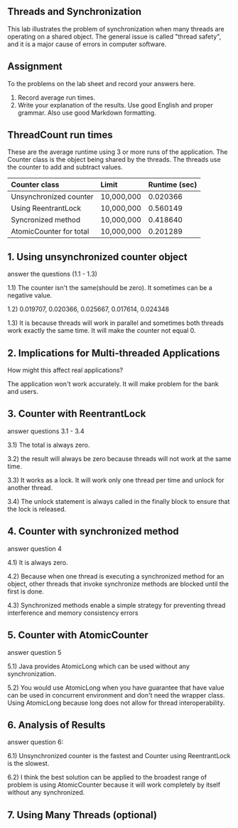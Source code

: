## Threads and Synchronization

This lab illustrates the problem of synchronization when many threads are operating on a shared object.  The general issue is called "thread safety", and it is a major cause of errors in computer software.

## Assignment

To the problems on the lab sheet and record your answers here.

1. Record average run times.
2. Write your explanation of the results.  Use good English and proper grammar.  Also use good Markdown formatting.

## ThreadCount run times

These are the average runtime using 3 or more runs of the application.
The Counter class is the object being shared by the threads.
The threads use the counter to add and subtract values.

| Counter class           | Limit              | Runtime (sec)   |
|:------------------------|:-------------------|-----------------|
| Unsynchronized counter  |   10,000,000       |    0.020366     |
| Using ReentrantLock     |   10,000,000       |    0.560149     |
| Syncronized method      |   10,000,000       |    0.418640     |
| AtomicCounter for total |   10,000,000       |    0.201289     |

## 1. Using unsynchronized counter object

answer the questions (1.1 - 1.3)

1.1) The counter isn't the same(should be zero). It sometimes can be a negative value.

1.2) 0.019707, 0.020366, 0.025667, 0.017614, 0.024348

1.3) It is because threads will work in parallel and sometimes both threads work exactly the same time. It will make the counter not equal 0.

## 2. Implications for Multi-threaded Applications

How might this affect real applications?  

The application won't work accurately. It will make problem for the bank and users.

## 3. Counter with ReentrantLock

answer questions 3.1 - 3.4

3.1) The total is always zero.

3.2) the result will always be zero because threads will not work at the same time.

3.3) It works as a lock. It will work only one thread per time and unlock for another thread. 

3.4) The unlock statement is always called in the finally block to ensure that the lock is released.

## 4. Counter with synchronized method

answer question 4

4.1) It is always zero.

4.2) Because when one thread is executing a synchronized method for an object, other threads that invoke synchronize methods are blocked until the first is done. 

4.3) Synchronized methods enable a simple strategy for preventing thread interference and memory consistency errors

## 5. Counter with AtomicCounter

answer question 5

5.1) Java provides AtomicLong which can be used without any synchronization.

5.2) You would use AtomicLong when you have guarantee that have value can be used in concurrent environment and don't need the wrapper class. Using AtomicLong because long does not allow for thread interoperability.

## 6. Analysis of Results

answer question 6:

6.1) Unsynchronized counter is the fastest and Counter using ReentrantLock is the slowest. 

6.2) I think the best solution can be applied to the broadest range of problem is using AtomicCounter because it will work completely by itself without any synchronized.

## 7. Using Many Threads (optional)

